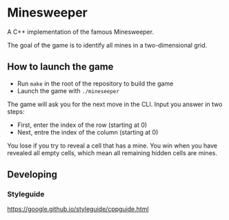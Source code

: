 # Minesweeper

A C++ implementation of the famous Minesweeper.

The goal of the game is to identify all mines in a two-dimensional grid.

## How to launch the game

- Run `make` in the root of the repository to build the game
- Launch the game with `./mineseeper`

The game will ask you for the next move in the CLI. Input you answer in two steps:

- First, enter the index of the row (starting at 0)
- Next, entre the index of the column (starting at 0)

You lose if you try to reveal a cell that has a mine.
You win when you have revealed all empty cells, which mean all remaining hidden cells are mines.

## Developing

### Styleguide

https://google.github.io/styleguide/cppguide.html
